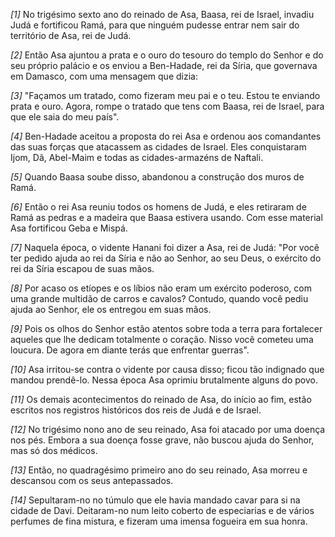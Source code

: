 *[1]* No trigésimo sexto ano do reinado de Asa, Baasa, rei de Israel, invadiu Judá e fortificou Ramá, para que ninguém pudesse entrar nem sair do território de Asa, rei de Judá.

*[2]* Então Asa ajuntou a prata e o ouro do tesouro do templo do Senhor e do seu próprio palácio e os enviou a Ben-Hadade, rei da Síria, que governava em Damasco, com uma mensagem que dizia:

*[3]* "Façamos um tratado, como fizeram meu pai e o teu. Estou te enviando prata e ouro. Agora, rompe o tratado que tens com Baasa, rei de Israel, para que ele saia do meu país".

*[4]* Ben-Hadade aceitou a proposta do rei Asa e ordenou aos comandantes das suas forças que atacassem as cidades de Israel. Eles conquistaram Ijom, Dã, Abel-Maim e todas as cidades-armazéns de Naftali.

*[5]* Quando Baasa soube disso, abandonou a construção dos muros de Ramá.

*[6]* Então o rei Asa reuniu todos os homens de Judá, e eles retiraram de Ramá as pedras e a madeira que Baasa estivera usando. Com esse material Asa fortificou Geba e Mispá.

*[7]* Naquela época, o vidente Hanani foi dizer a Asa, rei de Judá: "Por você ter pedido ajuda ao rei da Síria e não ao Senhor, ao seu Deus, o exército do rei da Síria escapou de suas mãos.

*[8]* Por acaso os etíopes e os líbios não eram um exército poderoso, com uma grande multidão de carros e cavalos? Contudo, quando você pediu ajuda ao Senhor, ele os entregou em suas mãos.

*[9]* Pois os olhos do Senhor estão atentos sobre toda a terra para fortalecer aqueles que lhe dedicam totalmente o coração. Nisso você cometeu uma loucura. De agora em diante terás que enfrentar guerras".

*[10]* Asa irritou-se contra o vidente por causa disso; ficou tão indignado que mandou prendê-lo. Nessa época Asa oprimiu brutalmente alguns do povo.

*[11]* Os demais acontecimentos do reinado de Asa, do início ao fim, estão escritos nos registros históricos dos reis de Judá e de Israel.

*[12]* No trigésimo nono ano de seu reinado, Asa foi atacado por uma doença nos pés. Embora a sua doença fosse grave, não buscou ajuda do Senhor, mas só dos médicos.

*[13]* Então, no quadragésimo primeiro ano do seu reinado, Asa morreu e descansou com os seus antepassados.

*[14]* Sepultaram-no no túmulo que ele havia mandado cavar para si na cidade de Davi. Deitaram-no num leito coberto de especiarias e de vários perfumes de fina mistura, e fizeram uma imensa fogueira em sua honra.

